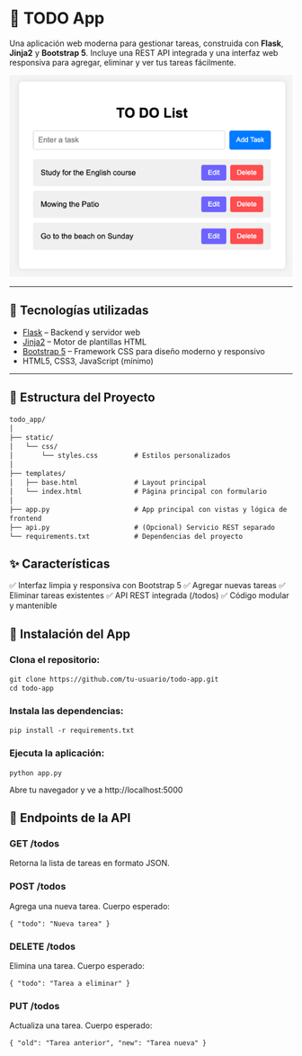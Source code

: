 # 📝 TODO App

Una aplicación web moderna para gestionar tareas, construida con **Flask**, **Jinja2** y **Bootstrap 5**. Incluye una REST API integrada y una interfaz web responsiva para agregar, eliminar y ver tus tareas fácilmente.

![TO DO List App](image.png)

---

## 🚀 Tecnologías utilizadas

- [Flask](https://flask.palletsprojects.com/) – Backend y servidor web
- [Jinja2](https://jinja.palletsprojects.com/) – Motor de plantillas HTML
- [Bootstrap 5](https://getbootstrap.com/) – Framework CSS para diseño moderno y responsivo
- HTML5, CSS3, JavaScript (mínimo)

---

## 📁 Estructura del Proyecto

```plaintext
todo_app/
│
├── static/
│   └── css/
│       └── styles.css         # Estilos personalizados
│
├── templates/
│   ├── base.html              # Layout principal
│   └── index.html             # Página principal con formulario
│
├── app.py                     # App principal con vistas y lógica de frontend
├── api.py                     # (Opcional) Servicio REST separado
└── requirements.txt           # Dependencias del proyecto
```

## ✨ Características

✅ Interfaz limpia y responsiva con Bootstrap 5
✅ Agregar nuevas tareas
✅ Eliminar tareas existentes
✅ API REST integrada (/todos)
✅ Código modular y mantenible

## 🔧 Instalación del App

### Clona el repositorio:

```plaintext
git clone https://github.com/tu-usuario/todo-app.git
cd todo-app
```

### Instala las dependencias:

```plaintext
pip install -r requirements.txt
```

### Ejecuta la aplicación:

```plaintext
python app.py
```

Abre tu navegador y ve a http://localhost:5000

## 📡 Endpoints de la API

### GET /todos

Retorna la lista de tareas en formato JSON.

### POST /todos

Agrega una nueva tarea. Cuerpo esperado:

```plaintext
{ "todo": "Nueva tarea" }
```

### DELETE /todos

Elimina una tarea. Cuerpo esperado:

```plaintext
{ "todo": "Tarea a eliminar" }
```

### PUT /todos

Actualiza una tarea. Cuerpo esperado:

```plaintext
{ "old": "Tarea anterior", "new": "Tarea nueva" }
```
